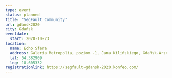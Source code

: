 ```yaml
---
type: event
status: planned
title: "SegFault Community"
url: gdansk2020
city: Gdańsk
eventdate:
  start: 2020-10-23
location:
  name: Echo Sfera
  address: Galeria Metropolia, poziom -1, Jana Kilińskiego, Gdańsk-Wrzeszcz
  lat: 54.382909
  lng: 18.605332
registrationlink: https://segfault-gdansk-2020.konfeo.com/
---
```

